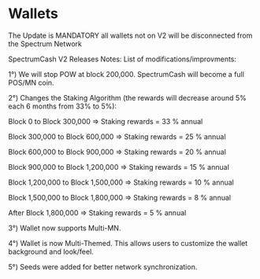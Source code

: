# Wallets
The Update is MANDATORY all wallets not on V2 will be disconnected from the Spectrum Network

SpectrumCash V2 Releases Notes: List of modifications/improvments:

1°) We will stop POW at block 200,000. SpectrumCash will become a full POS/MN coin.

2°) Changes the Staking Algorithm (the rewards will decrease around 5% each 6 months from 33% to 5%):

Block 0 to Block 300,000 => Staking rewards = 33 % annual 

Block 300,000 to Block 600,000 => Staking rewards = 25 % annual

Block 600,000 to Block 900,000 => Staking rewards = 20 % annual 

Block 900,000 to Block 1,200,000 => Staking rewards = 15 % annual

Block 1,200,000 to Block 1,500,000 => Staking rewards = 10 % annual 

Block 1,500,000 to Block 1,800,000 => Staking rewards = 8 % annual 

After Block 1,800,000 => Staking rewards = 5 % annual

3°) Wallet now supports Multi-MN.

4°) Wallet is now Multi-Themed. This allows users to customize the wallet background and look/feel.

5°) Seeds were added for better network synchronization.

